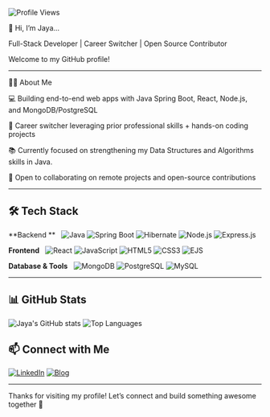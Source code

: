 

![Profile Views](https://komarev.com/ghpvc/?username=jayalloyd)


👋 Hi, I’m Jaya...

Full-Stack Developer | Career Switcher | Open Source Contributor


Welcome to my GitHub profile!

---
👨‍💻 About Me

💻 Building end-to-end web apps with Java Spring Boot, React, Node.js, and MongoDB/PostgreSQL

🎯 Career switcher leveraging prior professional skills + hands-on coding projects

📚 Currently focused on strengthening my Data Structures and Algorithms skills in Java.

🤝 Open to collaborating on remote projects and open-source contributions

---

## 🛠️ Tech Stack

**Backend **  
![Java](https://img.shields.io/badge/-Java-007396?logo=java&logoColor=white)
![Spring Boot](https://img.shields.io/badge/-Spring%20Boot-6DB33F?logo=spring-boot&logoColor=white)
![Hibernate](https://img.shields.io/badge/-Hibernate-59666C?logo=hibernate&logoColor=white)
![Node.js](https://img.shields.io/badge/-Node.js-339933?logo=node.js&logoColor=white)
![Express.js](https://img.shields.io/badge/-Express.js-000000?logo=express&logoColor=white)

**Frontend**  
![React](https://img.shields.io/badge/-React-61DAFB?logo=react&logoColor=white)
![JavaScript](https://img.shields.io/badge/-JavaScript-F7DF1E?logo=javascript&logoColor=black)
![HTML5](https://img.shields.io/badge/-HTML5-E34F26?logo=html5&logoColor=white)
![CSS3](https://img.shields.io/badge/-CSS3-1572B6?logo=css3&logoColor=white)
![EJS](https://img.shields.io/badge/-EJS-8C8C8C?logo=ejs&logoColor=white)

**Database & Tools**  
![MongoDB](https://img.shields.io/badge/-MongoDB-4EA94B?logo=mongodb&logoColor=white)
![PostgreSQL](https://img.shields.io/badge/-PostgreSQL-336791?logo=postgresql&logoColor=white)
![MySQL](https://img.shields.io/badge/-MySQL-4479A1?logo=mysql&logoColor=white)




---
## 📊 GitHub Stats
![Jaya's GitHub stats](https://github-readme-stats.vercel.app/api?username=jayalloyd&show_icons=true&theme=tokyonight)
![Top Languages](https://github-readme-stats.vercel.app/api/top-langs/?username=jayalloyd&layout=compact&theme=tokyonight)

## 📫 Connect with Me

[![LinkedIn](https://img.shields.io/badge/-LinkedIn-0077B5?logo=linkedin&logoColor=white)](https://www.linkedin.com/in/jayarani-ys/)
[![Blog](https://img.shields.io/badge/-Blog-2962FF?logo=hashnode&logoColor=white)](https://jayalloyd.hashnode.dev/)

---

Thanks for visiting my profile! Let’s connect and build something awesome together 🚀
